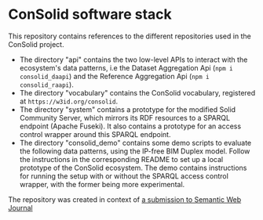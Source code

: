 # ConSolid software stack
This repository contains references to the different repositories used in the ConSolid project. 

* The directory "api" contains the two low-level APIs to interact with the ecosystem's data patterns, i.e the Dataset Aggregation Api (`npm i consolid_daapi`) and the Reference Aggregation Api (`npm i consolid_raapi`).
* The directory "vocabulary" contains the ConSolid vocabulary, registered at `https://w3id.org/consolid`.
* The directory "system" contains a prototype for the modified Solid Community Server, which mirrors its RDF resources to a SPARQL endpoint (Apache Fuseki). It also contains a prototype for an access control wrapper around this SPARQL endpoint. 
* The directory "consolid_demo" contains some demo scripts to evaluate the following data patterns, using the IP-free BIM Duplex model. Follow the instructions in the corresponding README to set up a local prototype of the ConSolid ecosystem. The demo contains instructions for running the setup with or without the SPARQL access control wrapper, with the former being more experimental.

The repository was created in context of [a submission to Semantic Web Journal]()